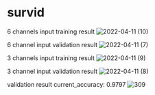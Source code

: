 # survid
6 channels input training result
![2022-04-11 (10)](https://user-images.githubusercontent.com/38833796/162746560-ff37676e-9e96-4307-8e61-e2309adf2144.png)


6 channel input validation result
![2022-04-11 (7)](https://user-images.githubusercontent.com/38833796/162746177-35a1b5f9-0b29-431e-b0e7-ee5dccd322b9.png)





3 channels input training result
![2022-04-11 (9)](https://user-images.githubusercontent.com/38833796/162745246-9197cb97-80f2-4323-9d4a-1ead178a7902.png)

3 channel input validation result
![2022-04-11 (8)](https://user-images.githubusercontent.com/38833796/162745303-00ae9185-0ab4-4069-985e-f11daffea6a5.png)


validation result current_accuracy: 0.9797
![309](https://user-images.githubusercontent.com/38833796/162756484-19ce147f-d288-4821-9284-a1b83fa9d0db.png)

